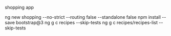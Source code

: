 shopping app

ng new shopping --no-strict --routing false --standalone false
npm install --save bootstrap@3
ng g c recipes --skip-tests
ng g c recipes/recipes-list --skip-tests 